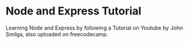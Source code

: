 # Node and Express Tutorial

Learning Node and Express by following a Tutorial on Youtube by John Smilga, also uploaded on freecodecamp.
